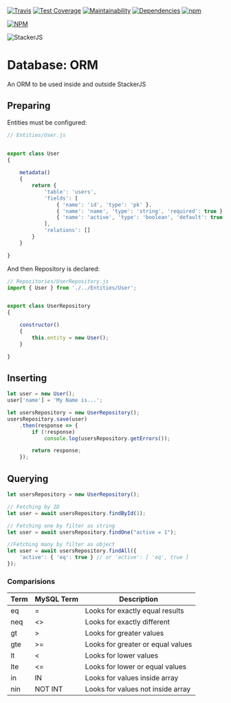 [![Travis](https://img.shields.io/travis/parpeoficial/stackerjs-orm.svg)](https://travis-ci.org/parpeoficial/stackerjs-orm)
[![Test Coverage](https://api.codeclimate.com/v1/badges/a490f6b53e3d1cee3aaf/test_coverage)](https://codeclimate.com/github/parpeoficial/stackerjs-orm/test_coverage)
[![Maintainability](https://api.codeclimate.com/v1/badges/a490f6b53e3d1cee3aaf/maintainability)](https://codeclimate.com/github/parpeoficial/stackerjs-orm/maintainability)
[![Dependencies](https://img.shields.io/david/parpeoficial/stackerjs-orm.svg)](https://david-dm.org/parpeoficial/stackerjs-orm)
[![npm](https://img.shields.io/npm/dt/stackerjs-orm.svg)](https://www.npmjs.com/package/stackerjs-orm)


[![NPM](https://nodei.co/npm/stackerjs-orm.png?downloads=true&downloadRank=true&stars=true)](https://nodei.co/npm/stackerjs-orm/)

![StackerJS](https://s3-sa-east-1.amazonaws.com/parpe.prod/StackerJS-logo.png)

# Database: ORM
An ORM to be used inside and outside StackerJS

## Preparing
Entities must be configured:
```javascript
// Entities/User.js


export class User
{
    
    metadata()
    {
        return {
            'table': 'users',
            'fields': [
                { 'name': 'id', 'type': 'pk' },
                { 'name': 'name', 'type': 'string', 'required': true },
                { 'name': 'active', 'type': 'boolean', 'default': true }
            ],
            'relations': []
        }
    }

}
```

And then Repository is declared:
```javascript
// Repositories/UserRepository.js
import { User } from './../Entities/User';


export class UserRepository
{

    constructor()
    {
        this.entity = new User();
    }

}
```

## Inserting
```javascript
let user = new User();
user['name'] = 'My Name is...';

let usersRepository = new UserRepository();
usersRepository.save(user)
    .then(response => {
        if (!response)
            console.log(usersRepository.getErrors());

        return response;
    });
```

## Querying
```javascript
let usersRepository = new UserRepository();

// Fetching by ID
let user = await usersRepository.findById(1);

// Fetching one by filter as string
let user = await usersRepository.findOne("active = 1");

//Fetching many by filter as object
let user = await usersRepository.findAll({
    'active': { 'eq': true } // or 'active': [ 'eq', true ]
});
```

### Comparisions
| Term | MySQL Term | Description |
| ---- | --- | --- |
| eq | = | Looks for exactly equal results |
| neq | <> | Looks for exactly different |
| gt | > | Looks for greater values |
| gte | >= | Looks for greater or equal values |
| lt | < | Looks for lower values |
| lte | <= | Looks for lower or equal values |
| in | IN | Looks for values inside array |
| nin | NOT INT | Looks for values not inside array |